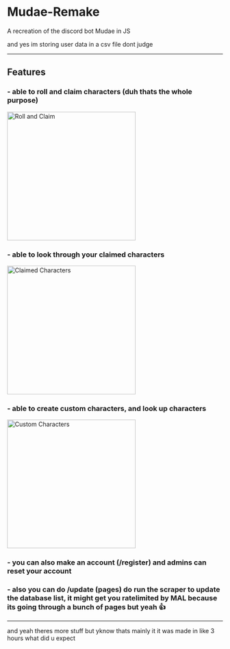 # Mudae-Remake
A recreation of the discord bot Mudae in JS

and yes im storing user data in a csv file dont judge

---

## Features
<h3>- able to roll and claim characters (duh thats the whole purpose)</h3>
<img src="https://github.com/user-attachments/assets/ee25638a-d1ca-4d40-b77b-873f08580ec9" alt="Roll and Claim" width="300"/>

<h3>- able to look through your claimed characters</h3>
<img src="https://github.com/user-attachments/assets/489ddb3a-3df5-4952-9fda-23e4141449f3" alt="Claimed Characters" width="300"/>

<h3>- able to create custom characters, and look up characters</h3>
<img src="https://github.com/user-attachments/assets/7e077fbe-a2b8-4eb1-9279-cf86e3a43389" alt="Custom Characters" width="300"/>

<h3>- you can also make an account (/register) and admins can reset your account</h3>
<h3>- also you can do /update (pages) do run the scraper to update the database list, it might get you ratelimited by MAL because its going through a bunch of pages but yeah 👍 </h3>

---

and yeah theres more stuff but yknow thats mainly it
it was made in like 3 hours what did u expect
